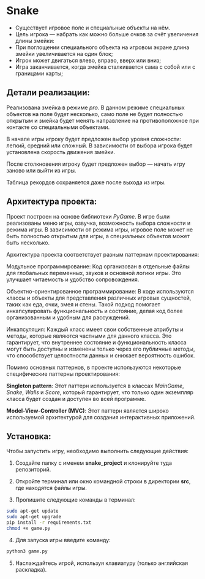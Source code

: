 # Snake
- Существует игровое поле и специальные объекты на нём.
- Цель игрока — набрать как можно больше очков за счёт увеличения длины змейки:
- При поглощении специального объекта на игровом экране длина змейки увеличивается на один блок;
- Игрок может двигаться влево, вправо, вверх или вниз;
- Игра заканчивается, когда змейка сталкивается сама с собой или с границами карты;

## Детали реализации:
Реализована змейка в режиме *pro*. В данном режиме специальных объектов на поле будет несколько, само поле не будет полностью открытым и змейка будет менять направление на противоположное при контакте со специальными объектами.

В начале игры игроку будет предложен выбор уровня сложности: легкий, средний или сложный. В зависимости от выбора игрока будет установлена скорость движения змейки.

После столкновения игроку будет предложен выбор — начать игру заново или выйти из игры.

Таблица рекордов сохраняется даже после выхода из игры.

## Архитектура проекта:

Проект построен на основе библиотеки *PyGame*. В игре были реализованы меню игры, озвучка, возможность выбора сложности и режима игры. В зависимости от режима игры, игровое поле может не быть полностью открытым для игры, а специальных объектов может быть несколько.

Архитектура проекта соответствует разным паттернам проектирования:

Модульное программирование: Код организован в отдельные файлы для глобальных переменных, звуков и основной логики игры. Это улучшает читаемость и удобство сопровождения.

Объектно-ориентированное программирование: В коде используются классы и объекты для представления различных игровых сущностей, таких как еда, очки, змея и стены. Такой подход помогает инкапсулировать функциональность и состояние, делая код более организованным и удобным для рассуждений.

Инкапсуляция: Каждый класс имеет свои собственные атрибуты и методы, которые являются частными для данного класса. Это гарантирует, что внутреннее состояние и функциональность класса могут быть доступны и изменены только через его публичные методы, что способствует целостности данных и снижает вероятность ошибок.

Помимо основных паттернов, в проекте используются некоторые специфические паттерны проектирования:

**Singleton pattern**: Этот паттерн используется в классах *MainGame*, *Snake*, *Walls* и *Score*, который гарантирует, что только один экземпляр класса будет создан и доступен во всей программе.

**Model-View-Controller (MVC)**: Этот паттерн является широко используемой архитектурой для создания интерактивных приложений.

## Установка:

Чтобы запустить игру, необходимо выполнить следующие действия:

1. Создайте папку c именем **snake_project** и клонируйте туда репозиторий.

2. Откройте терминал или окно командной строки в директории **src**, где находятся файлы игры.

3. Пропишите следующие команды в терминал:
```bash
sudo apt-get update 
sudo apt-get upgrade
pip install -r requirements.txt
chmod +x game.py
```
4. Для запуска игры введите команду: 
```bash
python3 game.py
```
5. Наслаждайтесь игрой, используя клавиатуру (только английская раскладка).